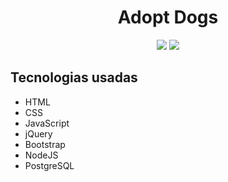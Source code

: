 <div align="center">
  <h1>Adopt Dogs</h1>
  <img src="adoptdogs1" > 
  <img src="adoptdogs2" >
</div>
</div>

## Tecnologias usadas
* HTML
* CSS
* JavaScript
* jQuery
* Bootstrap
* NodeJS
* PostgreSQL

